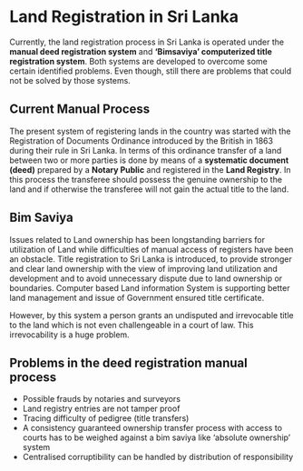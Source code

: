 # Land Registration in Sri Lanka

Currently, the land registration process in Sri Lanka is operated under the **manual deed registration system** and **‘Bimsaviya’ computerized title registration system**. Both systems are developed to overcome some certain identified problems. Even though, still there are problems that could not be solved by those systems.

## Current Manual Process

The present system of registering lands in the country was started with the Registration of Documents Ordinance introduced by the British in 1863 during their rule in Sri Lanka. In terms of this ordinance transfer of a land between two or more parties is done by means of a **systematic document (deed)** prepared by a **Notary Public** and registered in the **Land Registry**. In this process the transferee should possess the genuine ownership to the land and if otherwise the transferee will not gain the actual title to the land.

## Bim Saviya

Issues related to Land ownership has been longstanding barriers for utilization of Land while difficulties of manual access of registers have been an obstacle. Title registration to Sri Lanka is introduced, to provide stronger and clear land ownership with the view of improving land utilization and development and to avoid unnecessary dispute due to land ownership or boundaries. Computer based Land information System is supporting better land management and issue of Government ensured title certificate. 

However, by this system a person grants an undisputed and irrevocable title to the land which is not even challengeable in a court of law. This irrevocability is a huge problem.

## Problems in the deed registration manual process

- Possible frauds by notaries and surveyors
- Land registry entries are not tamper proof
- Tracing difficulty of pedigree (title transfers) 
- A consistency guaranteed ownership transfer process with access to courts has to be weighed against a bim saviya like ‘absolute ownership’ system
- Centralised corruptibility can be handled by distribution of responsibility 
